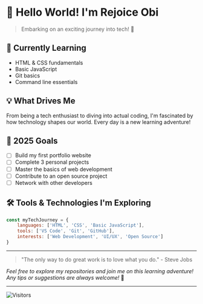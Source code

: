 # 👋 Hello World! I'm Rejoice Obi
> Embarking on an exciting journey into tech! 🚀

## 🌱 Currently Learning
- HTML & CSS fundamentals
- Basic JavaScript
- Git basics
- Command line essentials

## 💡 What Drives Me
From being a tech enthusiast to diving into actual coding, I'm fascinated by how technology shapes our world. Every day is a new learning adventure!

## 🎯 2025 Goals
- [ ] Build my first portfolio website
- [ ] Complete 3 personal projects
- [ ] Master the basics of web development
- [ ] Contribute to an open source project
- [ ] Network with other developers

## 🛠️ Tools & Technologies I'm Exploring
```javascript
const myTechJourney = {
    languages: ['HTML', 'CSS', 'Basic JavaScript'],
    tools: ['VS Code', 'Git', 'GitHub'],
    interests: ['Web Development', 'UI/UX', 'Open Source']
}
```

---
> "The only way to do great work is to love what you do." - Steve Jobs

*Feel free to explore my repositories and join me on this learning adventure! Any tips or suggestions are always welcome!* 🌟

---
![Visitors](https://visitor-badge.glitch.me/badge?page_id=yourusername.yourusername)
